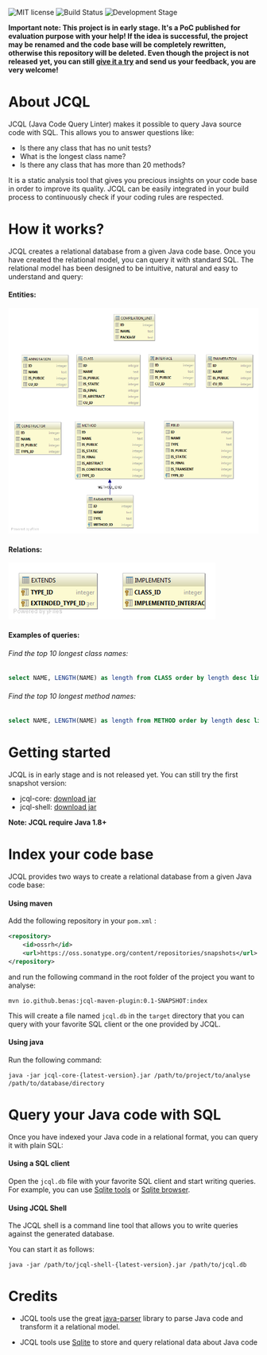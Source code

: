 ![MIT license](http://img.shields.io/badge/license-MIT-brightgreen.svg?style=flat)
![Build Status](https://travis-ci.org/benas/jcql.svg?branch=master)
![Development Stage](https://img.shields.io/badge/development%20stage-alpha-orange.svg)

**Important note: This project is in early stage. It's a PoC published for evaluation purpose with your help!
If the idea is successful, the project may be renamed and the code base will be completely rewritten, otherwise this repository will be deleted.
Even though the project is not released yet, you can still [give it a try](https://github.com/benas/jcql#getting-started) and send us your feedback, you are very welcome!**

# About JCQL

JCQL (Java Code Query Linter) makes it possible to query Java source code with SQL. This allows you to answer questions like:

* Is there any class that has no unit tests?
* What is the longest class name?
* Is there any class that has more than 20 methods?

It is a static analysis tool that gives you precious insights on your code base in order to improve its quality.
JCQL can be easily integrated in your build process to continuously check if your coding rules are respected.

# How it works?

JCQL creates a relational database from a given Java code base. Once you have created the relational model, you can
query it with standard SQL. The relational model has been designed to be intuitive, natural and easy to understand and query:

#### Entities:

![EDiagram](https://raw.githubusercontent.com/benas/jcql/master/jcql-ed.png)

#### Relations:

![RDiagram](https://raw.githubusercontent.com/benas/jcql/master/jcql-rd.png)

#### Examples of queries:

###### Find the top 10 longest class names:

```sql
select NAME, LENGTH(NAME) as length from CLASS order by length desc limit 10
```

###### Find the top 10 longest method names:

```sql
select NAME, LENGTH(NAME) as length from METHOD order by length desc limit 10
```

# Getting started

JCQL is in early stage and is not released yet. You can still try the first snapshot version:

* jcql-core: [download jar](https://oss.sonatype.org/content/repositories/snapshots/io/github/benas/jcql-core/0.1-SNAPSHOT/jcql-core-0.1-20160719.092316-1.jar)
* jcql-shell: [download jar](https://oss.sonatype.org/content/repositories/snapshots/io/github/benas/jcql-shell/0.1-SNAPSHOT/jcql-shell-0.1-20160719.092346-1.jar)

**Note: JCQL require Java 1.8+**

# Index your code base

JCQL provides two ways to create a relational database from a given Java code base:

#### Using maven

Add the following repository in your `pom.xml` :

```xml
<repository>
    <id>ossrh</id>
    <url>https://oss.sonatype.org/content/repositories/snapshots</url>
</repository>
```

and run the following command in the root folder of the project you want to analyse:

```
mvn io.github.benas:jcql-maven-plugin:0.1-SNAPSHOT:index
```

This will create a file named `jcql.db` in the `target` directory that you can
query with your favorite SQL client or the one provided by JCQL.

#### Using java

Run the following command:

```
java -jar jcql-core-{latest-version}.jar /path/to/project/to/analyse /path/to/database/directory
```

# Query your Java code with SQL

Once you have indexed your Java code in a relational format, you can query it with plain SQL:

#### Using a SQL client

Open the `jcql.db` file with your favorite SQL client and start writing queries. For example, you can use [Sqlite tools](https://www.sqlite.org/download.html) or [Sqlite browser](http://sqlitebrowser.org/).

#### Using JCQL Shell

The JCQL shell is a command line tool that allows you to write queries against the generated database.

You can start it as follows:

```
java -jar /path/to/jcql-shell-{latest-version}.jar /path/to/jcql.db
```

# Credits

* JCQL tools use the great [java-parser](https://github.com/javaparser/javaparser) library to parse Java code and transform it a relational model.

* JCQL tools use [Sqlite](https://www.sqlite.org) to store and query relational data about Java code
